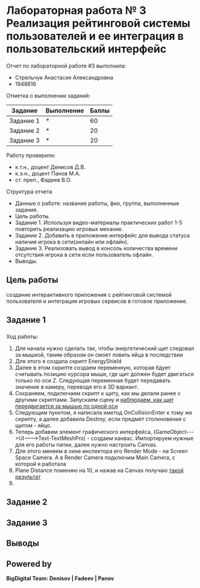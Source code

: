 # Лабораторная работа № 3 Реализация рейтинговой системы пользователей и ее интеграция в пользовательский интерфейс
Отчет по лабораторной работе #3 выполнила:
- Стрельчук Анастасия Александровна
- 1948616

Отметка о выполнении заданий:

| Задание | Выполнение | Баллы |
| ------ | ------ | ------ |
| Задание 1 | * | 60 |
| Задание 2 | * | 20 |
| Задание 3 | * | 20 |


Работу проверили:
- к.т.н., доцент Денисов Д.В.
- к.э.н., доцент Панов М.А.
- ст. преп., Фадеев В.О.

Структура отчета

- Данные о работе: название работы, фио, группа, выполненные задания.
- Цель работы.
- Задание 1.
Используя видео-материалы практических работ 1-5 повторить реализацию игровых механик.
- Задание 2.
Добавить в приложение интерфейс для вывода статуса наличия игрока в сети(онлайн или офлайн).
- Задание 3.
Реализовать вывод в консоль количества времени отсутствия игрока в сети
если пользователь офлайн.
- Выводы.

## Цель работы
создание интерактивного приложения с рейтинговой системой
пользователя и интеграция игровых сервисов в готовое приложение.

## Задание 1
### 
Ход работы:
1) Для начала нужно сделать так, чтобы энергетический щит следовал за мышкой, таким образом он смоет ловить яйца в последствии
2) Для этого я создала скрипт EnergyShield 
3) Далее в этом скрипте создаем переменную, которая бдует считывать позицию курсора мыши, где щит должен будет двигаться только по оси Z. Следующая переменная будет передавать значение в камеру, переводя его в 3D вариант.
4) Сохраняем, подключаем скрипт к щиту, как мы делали ранее с другими скриптами. Запускаем сцену и [наблюдаем, как щит передвигается за мышью по одной оси]()
5) Следующим пунктом, я написала кметод OnCollisionEnter к тому же скрипту, а далее добавила Destroy, если предмет столкновения с щитом - яйцо. 
6) Теперь добавим элемент графического интерфейса, (GameObject--->UI--->Text-TextMeshPro) - создаем канвас. Импортируем нужные для его работы папки, далее нужно настроить Canvas.
7) Для этого меняем в окне инспектора его Render Mode - на Screen Space Camera. A в Render Camera подключим Main Camera, с которой я работала 
8) Plane Distance поменяю на 10, и нажав на Canvas получаю [такой результат]()
9)  

## Задание 2
### 
 
## Задание 3
###  



 
## Выводы




## Powered by

**BigDigital Team: Denisov | Fadeev | Panov**
